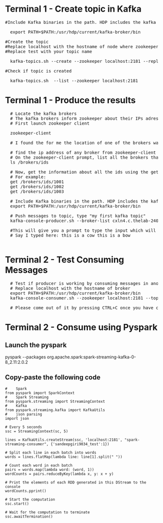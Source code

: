 # Terminal 1 - Create topic in Kafka
<pre>
#Include Kafka binaries in the path. HDP includes the kafka and installs at /usr/hdp/current/kafka-broker
  
  export PATH=$PATH:/usr/hdp/current/kafka-broker/bin
   
#Create the topic
#Replace localhost with the hostname of node where zookeeper server is running. Generally, zk runs on all hosts on the cluster.
#Replace test with your topic name
  
  kafka-topics.sh --create --zookeeper localhost:2181 --replication-factor 1 --partitions 1 --topic sandeepgiri9034_test

#Check if topic is created
  
  kafka-topics.sh  --list --zookeeper localhost:2181
</pre>

# Terminal 1 - Produce the results
<pre>
  # Locate the kafka brokers
  # The kafka brokers inform zookeeper about their IPs adresses. Most of the eco-system considers the zookeeper as a central registry.
  # First launch zookeeper client
  
  zookeeper-client

  # I found the for me the location of one of the brokers was ip-172-xx-xx-xxx.ec2.internal:6667

  # find the ip address of any broker from zookeeper-client using command get /brokers/ids/0
  # On the zookeeper-client prompt, list all the brokers that registered
  ls /brokers/ids

  # Now, get the information about all the ids using the get command with the nodes listed in previous command
  # For example:
  get /brokers/ids/1001
  get /brokers/ids/1002
  get /brokers/ids/1003

  # Include Kafka binaries in the path. HDP includes the kafka and installs at /usr/hdp/current/kafka-broker
  export PATH=$PATH:/usr/hdp/current/kafka-broker/bin

  # Push messages to topic, type "my first kafka topic"
  kafka-console-producer.sh --broker-list cxln4.c.thelab-240901.internal:6667 --topic sandeepgiri9034_test

  #This will give you a prompt to type the input which will be pushed to the topic
  # Say I typed here: this is a cow this is a bow

</pre>

# Terminal 2 - Test Consuming Messages
<pre>
  # Test if producer is working by consuming messages in another terminal
  # Replace localhost with the hostname of broker
  export PATH=$PATH:/usr/hdp/current/kafka-broker/bin
  kafka-console-consumer.sh --zookeeper localhost:2181 --topic sandeepgiri9034_test --from-beginning
  
  # Please come out of it by pressing CTRL+C once you have checked if the messages are reaching the consumer. 
</pre>

# Terminal 2 - Consume using Pyspark

## Launch the pyspark

  pyspark --packages org.apache.spark:spark-streaming-kafka-0-8_2.11:2.0.2

## Copy-paste the following code

```
#    Spark
from pyspark import SparkContext
#    Spark Streaming
from pyspark.streaming import StreamingContext
#    Kafka
from pyspark.streaming.kafka import KafkaUtils
#    json parsing
import json

# Every 5 seconds
ssc = StreamingContext(sc, 5)

lines = KafkaUtils.createStream(ssc, 'localhost:2181', "spark-streaming-consumer", {'sandeepgiri9034_test':1})

# Split each line in each batch into words
words = lines.flatMap(lambda line: line[1].split(" "))

# Count each word in each batch
pairs = words.map(lambda word: (word, 1))
wordCounts = pairs.reduceByKey(lambda x, y: x + y)

# Print the elements of each RDD generated in this DStream to the console
wordCounts.pprint()

# Start the computation
ssc.start()

# Wait for the computation to terminate
ssc.awaitTermination()

```
